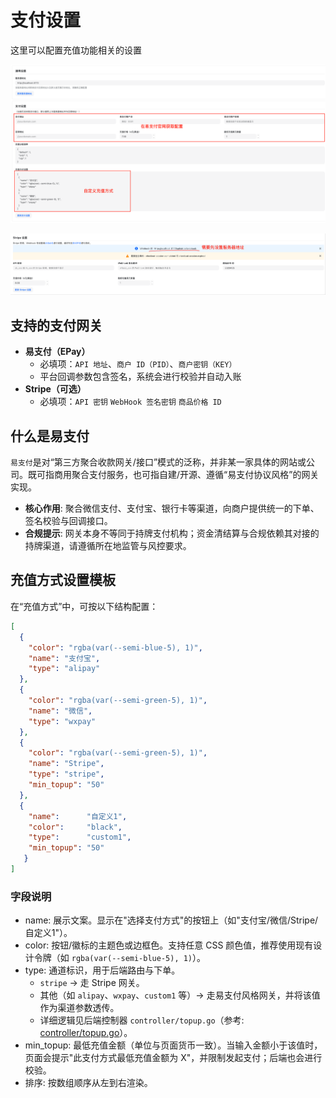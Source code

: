 # 支付设置

这里可以配置充值功能相关的设置

![支付设置](../../../assets/guide/payment-setting.png)

![Stripe](../../../assets/guide/stripe.png)

## 支持的支付网关

- **易支付（EPay）**
  - 必填项：`API 地址`、`商户 ID（PID）`、`商户密钥（KEY）`
  - 平台回调参数包含签名，系统会进行校验并自动入账
- **Stripe（可选）**
  - 必填项：`API 密钥` `WebHook 签名密钥` `商品价格 ID`

## 什么是易支付

`易支付`是对“第三方聚合收款网关/接口”模式的泛称，并非某一家具体的网站或公司。既可指商用聚合支付服务，也可指自建/开源、遵循“易支付协议风格”的网关实现。

- **核心作用**: 聚合微信支付、支付宝、银行卡等渠道，向商户提供统一的下单、签名校验与回调接口。
- **合规提示**: 网关本身不等同于持牌支付机构；资金清结算与合规依赖其对接的持牌渠道，请遵循所在地监管与风控要求。

## 充值方式设置模板

在“充值方式”中，可按以下结构配置：

```json
[
  {
    "color": "rgba(var(--semi-blue-5), 1)",
    "name": "支付宝",
    "type": "alipay"
  },
  {
    "color": "rgba(var(--semi-green-5), 1)",
    "name": "微信",
    "type": "wxpay"
  },
  {
    "color": "rgba(var(--semi-green-5), 1)",
    "name": "Stripe",
    "type": "stripe",
    "min_topup": "50"
  },
  {
    "name":      "自定义1",
    "color":     "black",
    "type":      "custom1",
    "min_topup": "50"
   }
]
```

### 字段说明

- name: 展示文案。显示在"选择支付方式"的按钮上（如"支付宝/微信/Stripe/自定义1"）。
- color: 按钮/徽标的主题色或边框色。支持任意 CSS 颜色值，推荐使用现有设计令牌（如 `rgba(var(--semi-blue-5), 1)`）。
- type: 通道标识，用于后端路由与下单。
  - `stripe` → 走 Stripe 网关。
  - 其他（如 `alipay`、`wxpay`、`custom1` 等）→ 走易支付风格网关，并将该值作为渠道参数透传。
  - 详细逻辑见后端控制器 `controller/topup.go`（参考: [controller/topup.go](https://github.com/QuantumNous/new-api/blob/main/controller/topup.go)）。
- min_topup: 最低充值金额（单位与页面货币一致）。当输入金额小于该值时，页面会提示"此支付方式最低充值金额为 X"，并限制发起支付；后端也会进行校验。
- 排序: 按数组顺序从左到右渲染。

